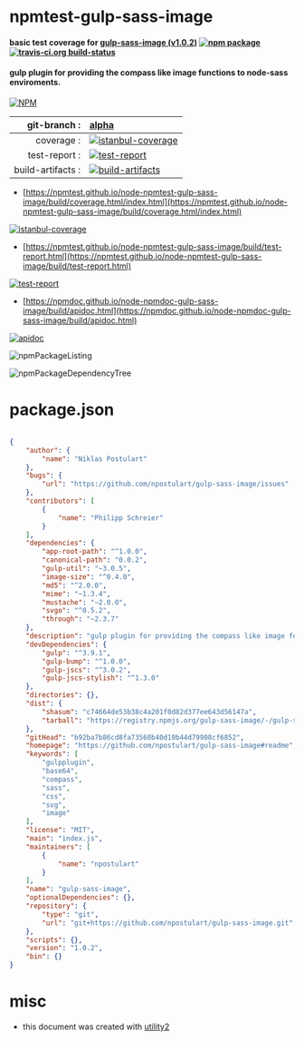 # npmtest-gulp-sass-image

#### basic test coverage for  [gulp-sass-image (v1.0.2)](https://github.com/npostulart/gulp-sass-image#readme)  [![npm package](https://img.shields.io/npm/v/npmtest-gulp-sass-image.svg?style=flat-square)](https://www.npmjs.org/package/npmtest-gulp-sass-image) [![travis-ci.org build-status](https://api.travis-ci.org/npmtest/node-npmtest-gulp-sass-image.svg)](https://travis-ci.org/npmtest/node-npmtest-gulp-sass-image)

#### gulp plugin for providing the compass like image functions to node-sass enviroments.

[![NPM](https://nodei.co/npm/gulp-sass-image.png?downloads=true&downloadRank=true&stars=true)](https://www.npmjs.com/package/gulp-sass-image)

| git-branch : | [alpha](https://github.com/npmtest/node-npmtest-gulp-sass-image/tree/alpha)|
|--:|:--|
| coverage : | [![istanbul-coverage](https://npmtest.github.io/node-npmtest-gulp-sass-image/build/coverage.badge.svg)](https://npmtest.github.io/node-npmtest-gulp-sass-image/build/coverage.html/index.html)|
| test-report : | [![test-report](https://npmtest.github.io/node-npmtest-gulp-sass-image/build/test-report.badge.svg)](https://npmtest.github.io/node-npmtest-gulp-sass-image/build/test-report.html)|
| build-artifacts : | [![build-artifacts](https://npmtest.github.io/node-npmtest-gulp-sass-image/glyphicons_144_folder_open.png)](https://github.com/npmtest/node-npmtest-gulp-sass-image/tree/gh-pages/build)|

- [https://npmtest.github.io/node-npmtest-gulp-sass-image/build/coverage.html/index.html](https://npmtest.github.io/node-npmtest-gulp-sass-image/build/coverage.html/index.html)

[![istanbul-coverage](https://npmtest.github.io/node-npmtest-gulp-sass-image/build/screenCapture.buildCi.browser.%252Ftmp%252Fbuild%252Fcoverage.lib.html.png)](https://npmtest.github.io/node-npmtest-gulp-sass-image/build/coverage.html/index.html)

- [https://npmtest.github.io/node-npmtest-gulp-sass-image/build/test-report.html](https://npmtest.github.io/node-npmtest-gulp-sass-image/build/test-report.html)

[![test-report](https://npmtest.github.io/node-npmtest-gulp-sass-image/build/screenCapture.buildCi.browser.%252Ftmp%252Fbuild%252Ftest-report.html.png)](https://npmtest.github.io/node-npmtest-gulp-sass-image/build/test-report.html)

- [https://npmdoc.github.io/node-npmdoc-gulp-sass-image/build/apidoc.html](https://npmdoc.github.io/node-npmdoc-gulp-sass-image/build/apidoc.html)

[![apidoc](https://npmdoc.github.io/node-npmdoc-gulp-sass-image/build/screenCapture.buildCi.browser.%252Ftmp%252Fbuild%252Fapidoc.html.png)](https://npmdoc.github.io/node-npmdoc-gulp-sass-image/build/apidoc.html)

![npmPackageListing](https://npmtest.github.io/node-npmtest-gulp-sass-image/build/screenCapture.npmPackageListing.svg)

![npmPackageDependencyTree](https://npmtest.github.io/node-npmtest-gulp-sass-image/build/screenCapture.npmPackageDependencyTree.svg)



# package.json

```json

{
    "author": {
        "name": "Niklas Postulart"
    },
    "bugs": {
        "url": "https://github.com/npostulart/gulp-sass-image/issues"
    },
    "contributors": [
        {
            "name": "Philipp Schreier"
        }
    ],
    "dependencies": {
        "app-root-path": "^1.0.0",
        "canonical-path": "0.0.2",
        "gulp-util": "~3.0.5",
        "image-size": "^0.4.0",
        "md5": "^2.0.0",
        "mime": "~1.3.4",
        "mustache": "~2.0.0",
        "svgo": "^0.5.2",
        "through": "~2.3.7"
    },
    "description": "gulp plugin for providing the compass like image functions to node-sass enviroments.",
    "devDependencies": {
        "gulp": "^3.9.1",
        "gulp-bump": "^1.0.0",
        "gulp-jscs": "^3.0.2",
        "gulp-jscs-stylish": "^1.3.0"
    },
    "directories": {},
    "dist": {
        "shasum": "c74664de53b38c4a201f0d82d377ee643d56147a",
        "tarball": "https://registry.npmjs.org/gulp-sass-image/-/gulp-sass-image-1.0.2.tgz"
    },
    "gitHead": "b92ba7b86cd8fa73560b40d10b44d79908cf6852",
    "homepage": "https://github.com/npostulart/gulp-sass-image#readme",
    "keywords": [
        "gulpplugin",
        "base64",
        "compass",
        "sass",
        "css",
        "svg",
        "image"
    ],
    "license": "MIT",
    "main": "index.js",
    "maintainers": [
        {
            "name": "npostulart"
        }
    ],
    "name": "gulp-sass-image",
    "optionalDependencies": {},
    "repository": {
        "type": "git",
        "url": "git+https://github.com/npostulart/gulp-sass-image.git"
    },
    "scripts": {},
    "version": "1.0.2",
    "bin": {}
}
```



# misc
- this document was created with [utility2](https://github.com/kaizhu256/node-utility2)
